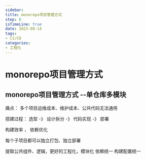 ```yaml
---
sidebar:
title: monorepo项目管理方式
step: 6
isTimeLine: true
date: 2023-09-14
tags:
- CI/CD
categories:
- 工程化
---
```

# monorepo项目管理方式


## monorepo项目管理方式 --单仓库多模块

痛点： 多个项目运维成本、维护成本、公共代码无法通用


搭建过程： 选型 -》 设计拆分 -》 代码实现 -》 部署

构建效率 ， 依赖优化


每个子项目都可以独立打包、独立部署

提取公共组件、逻辑，更好的工程化，模块化
依赖统一
构建配置统一



